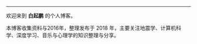 ---
欢迎来到 **白起鹏** 的个人博客。

本博客收集资料与2016年，整理发布于 2018 年，主要关注地震学、计算机科学、深度学习、音乐与心理学的知识整理与分享。

<!--more-->
